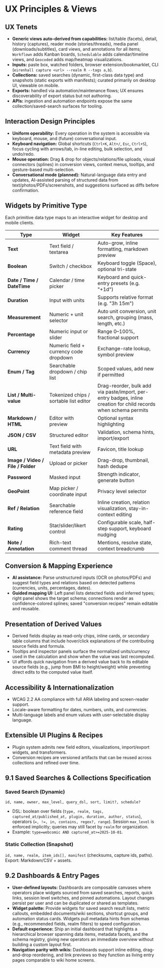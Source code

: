 # UX Principles & Views

## UX Tenets
- **Generic views auto-derived from capabilities:** list/table (facets), detail, history (captures), reader mode (stories/threads), media panel (downloads/subtitles), card views, and annotations for all items; `Workflown` adds Kanban boards, `Schedulable` adds calendar/timeline views, and `Geocoded` adds map/heatmap visualizations.
- **Inputs:** paste box, watched folders, browser extension/bookmarklet, CLI (`eirenhall capture <url> --realm R --tags a,b`).
- **Collections:** saved searches (dynamic, first-class data type) and snapshots (static exports with manifests); curated primarily on desktop UI, viewable on mobile.
- **Exports:** handled via automation/maintenance flows; UX ensures discoverability of export status but not authoring.
- **APIs:** ingestion and automation endpoints expose the same collection/saved-search surfaces for tooling.

## Interaction Design Principles

- **Uniform operability:** Every operation in the system is accessible via keyboard, mouse, and (future) conversational input.
- **Keyboard navigation:** Global shortcuts (`Ctrl+K`, `Alt+/`, `Esc`, `Ctrl+S`), focus cycling with arrows/tab, in-line editing, bulk selection, and undo/redo.
- **Mouse operation:** Drag & drop for objects/relations/file uploads, visual connectors (splines) in conversion views, context menus, tooltips, and gesture-based multi-selection.
- **Conversational mode (planned):** Natural-language data entry and updates, AI-assisted parsing of structured data from text/photos/PDFs/screenshots, and suggestions surfaced as diffs before confirmation.

## Widgets by Primitive Type

Each primitive data type maps to an interactive widget for desktop and mobile clients.

| Type | Widget | Key Features |
| --- | --- | --- |
| **Text** | Text field / textarea | Auto-grow, inline formatting, markdown preview |
| **Boolean** | Switch / checkbox | Keyboard toggle (Space), optional tri-state |
| **Date / Time / DateTime** | Calendar / time picker | Keyboard and quick-entry presets (e.g. "+1d") |
| **Duration** | Input with units | Supports relative format (e.g. "3h 15m") |
| **Measurement** | Numeric + unit selector | Auto unit conversion, unit search, grouping (mass, length, etc.) |
| **Percentage** | Numeric input or slider | Range 0–100%, fractional support |
| **Currency** | Numeric field + currency code dropdown | Exchange-rate lookup, symbol preview |
| **Enum / Tag** | Searchable dropdown / chip list | Scoped values, add new if permitted |
| **List / Multi-value** | Tokenized chips / sortable list editor | Drag-reorder, bulk add via paste/import, per-entry badges, inline creation for child records when schema permits |
| **Markdown / HTML** | Editor with preview | Optional syntax highlighting |
| **JSON / CSV** | Structured editor | Validation, schema hints, import/export |
| **URL** | Text field with metadata preview | Favicon, title lookup |
| **Image / Video / File / Folder** | Upload or picker | Drag-drop, thumbnail, hash dedupe |
| **Password** | Masked input | Strength indicator, generate button |
| **GeoPoint** | Map picker / coordinate input | Privacy level selector |
| **Ref / Relation** | Searchable reference field | Inline creation, relation visualization, stay-in-context editing |
| **Rating** | Star/slider/likert control | Configurable scale, half-step support, keyboard nudging |
| **Note / Annotation** | Rich-text comment thread | Mentions, resolve state, context breadcrumb |

## Conversion & Mapping Experience

- **AI assistance:** Parse unstructured inputs (OCR on photos/PDFs) and suggest field types and relations based on detected patterns (currencies, units, percentages, dates).
- **Guided mapping UI:** Left panel lists detected fields and inferred types; right panel shows the target schema; connections render as confidence-colored splines; saved "conversion recipes" remain editable and reusable.

## Presentation of Derived Values

- Derived fields display as read-only chips, inline cards, or secondary table columns that include hover/click explanations of the contributing source fields and formula.
- Tooltips and inspector panels surface the normalized units/currency used in the calculation and show when the value was last recomputed.
- UI affords quick navigation from a derived value back to its editable source fields (e.g., jump from BMI to height/weight) while preventing direct edits to the computed value itself.

## Accessibility & Internationalization

- WCAG 2.2 AA compliance with full ARIA labeling and screen-reader support.
- Locale-aware formatting for dates, numbers, units, and currencies.
- Multi-language labels and enum values with user-selectable display language.

## Extensible UI Plugins & Recipes

- Plugin system admits new field editors, visualizations, import/export widgets, and transformers.
- Conversion recipes are versioned artifacts that can be reused across collections and refined over time.

## 9.1 Saved Searches & Collections Specification

### Saved Search (Dynamic)
`id, name, owner, max_level, query_dsl, sort, limit?, schedule?`

- DSL: boolean over fields (`type, realm, tags, captured_at/published_at, plugin, duration, author, status`), operators (`=, !=, in, contains, regex?, range`). Session `max_level` is enforced implicitly; queries may still facet by `realm` for organization.
- Example: `type=webcomic AND captured_at>=2025-10-01`.

### Static Collection (Snapshot)
`id, name, realm, item_ids[], manifest` (checksums, capture ids, paths). Export: Markdown/CSV + assets.

## 9.2 Dashboards & Entry Pages

- **User-defined layouts:** Dashboards are composable canvases where operators place widgets sourced from saved searches, reports, quick links, session level switches, and pinned automations. Layout changes persist per user and can be duplicated or shared as templates.
- **Widget palette:** Provide widgets for saved search result lists, metric callouts, embedded documents/wiki sections, shortcut groups, and automation status cards. Widgets pull metadata hints from schemas (e.g., recommended fields, realm filters) to speed configuration.
- **Default experience:** Ship an initial dashboard that highlights a hierarchical browser spanning data items, metadata facets, and the schema registry, giving new operators an immediate overview without building a custom layout first.
- **Navigation parity with wikis:** Dashboards support inline editing, drag-and-drop reordering, and link previews so they function as living entry pages comparable to wiki home screens.
